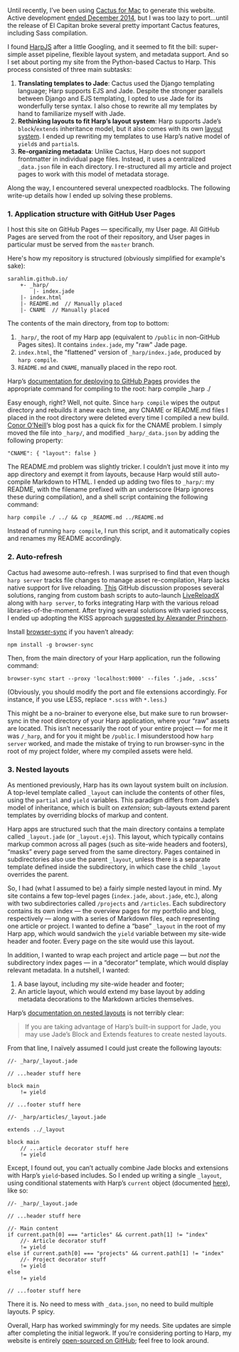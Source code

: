 Until recently, I’ve been using [Cactus for Mac](http://cactusformac.com/ "Cactus for Mac") to generate this website. Active development [ended December 2014](http://cactusformac.com/blog/posts/cactus-and-glueprint.html), but I was too lazy to port…until the release of El Capitan broke several pretty important Cactus features, including Sass compilation.

I found [HarpJS](http://harpjs.com) after a little Googling, and it seemed to fit the bill: super-simple asset pipeline, flexible layout system, and metadata support. And so I set about porting my site from the Python-based Cactus to Harp. This process consisted of three main subtasks:

1. **Translating templates to Jade**: Cactus used the Django templating language; Harp supports EJS and Jade. Despite the stronger parallels between Django and EJS templating, I opted to use Jade for its wonderfully terse syntax. I also chose to rewrite all my templates by hand to familiarize myself with Jade.
2. **Rethinking layouts to fit Harp’s layout system**: Harp supports Jade’s `block`/`extends` inheritance model, but it also comes with its own [layout system](http://harpjs.com/docs/development/layout). I ended up rewriting my templates to use Harp’s native model of `yield`s and `partial`s.
3. **Re-organizing metadata**: Unlike Cactus, Harp does not support frontmatter in individual page files. Instead, it uses a centralized `_data.json` file in each directory. I re-structured all my article and project pages to work with this model of metadata storage.

Along the way, I encountered several unexpected roadblocks. The following write-up details how I ended up solving these problems.

### 1. Application structure with GitHub User Pages
I host this site on GitHub Pages — specifically, my User page. All GitHub Pages are served from the root of their repository, and User pages in particular must be served from the `master` branch.

Here's how my repository is structured (obviously simplified for example's sake):
```
sarahlim.github.io/
    +- _harp/
        |- index.jade
    |- index.html
    |- README.md  // Manually placed
    |- CNAME  // Manually placed
```

The contents of the main directory, from top to bottom:
1. `_harp/`, the root of my Harp app (equivalent to `/public` in non-GitHub Pages sites). It contains `index.jade`, my "raw" Jade page.
2. `index.html`, the "flattened" version of `_harp/index.jade`, produced by `harp compile`.
3. `README.md` and `CNAME`, manually placed in the repo root.


Harp’s [documentation for deploying to GitHub Pages](http://harpjs.com/docs/deployment/github-pages) provides the appropriate command for compiling to the root:
    harp compile _harp ./

Easy enough, right? Well, not quite. Since `harp compile` wipes the output directory and rebuilds it anew each time, any CNAME or README.md files I placed in the root directory were deleted every time I compiled a new build.
[Conor O’Neill](http://conoroneill.net/the-nitty-gritty-of-moving-from-wordpress-to-harpjs/)’s blog post has a quick fix for the CNAME problem. I simply moved the file into `_harp/`, and modified `_harp/_data.json` by adding the following property:
```
"CNAME": { "layout": false }
```

The README.md problem was slightly tricker. I couldn’t just move it into my app directory and exempt it from layouts, because Harp would still auto-compile Markdown to HTML. I ended up adding two files to `_harp/`: my README, with the filename prefixed with an underscore (Harp ignores these during compilation), and a shell script containing the following command:
```
harp compile ./ ../ && cp _README.md ../README.md
```

Instead of running `harp compile`, I run this script, and it automatically copies and renames my README accordingly.

### 2. Auto-refresh
Cactus had awesome auto-refresh. I was surprised to find that even though `harp server` tracks file changes to manage asset re-compilation, Harp lacks native support for live reloading. [This](https://github.com/sintaxi/harp/issues/80) GitHub discussion proposes several solutions, ranging from custom bash scripts to auto-launch [LiveReloadX](http://nitoyon.github.io/livereloadx/) along with `harp server`, to forks integrating Harp with the various reload libraries-of-the-moment. After trying several solutions with varied success, I ended up adopting the KISS approach [suggested by Alexander Prinzhorn](https://github.com/sintaxi/harp/issues/80#issuecomment-58925661).

Install [browser-sync](https://www.browsersync.io/) if you haven’t already:
```
npm install -g browser-sync
```

Then, from the main directory of your Harp application, run the following command:
```
browser-sync start --proxy 'localhost:9000' --files ‘.jade, .scss’
```

(Obviously, you should modify the port and file extensions accordingly. For instance, if you use LESS, replace `*.scss` with `*.less`.)

This might be a no-brainer to everyone else, but make sure to run browser-sync in the root directory of your Harp application, where your “raw” assets are located. This isn’t necessarily the root of your entire project — for me it was `/_harp`, and for you it might be `/public`. I misunderstood how `harp server` worked, and made the mistake of trying to run browser-sync in the root of my project folder, where my compiled assets were held.

### 3. Nested layouts
As mentioned previously, Harp has its own layout system built on _inclusion_. A top-level template called `_layout` can include the contents of other files, using the `partial` and `yield` variables. This paradigm differs from Jade’s model of inheritance, which is built on _extension_; sub-layouts extend parent templates by overriding blocks of markup and content.

Harp apps are structured such that the main directory contains a template called `_layout.jade` (or `_layout.ejs`). This layout, which typically contains markup common across all pages (such as site-wide headers and footers), “masks” every page served from the same directory. Pages contained in subdirectories also use the parent `_layout`, unless there is a separate template defined inside the subdirectory, in which case the child `_layout` overrides the parent.

So, I had (what I assumed to be) a fairly simple nested layout in mind. My site contains a few top-level pages (`index.jade`, `about.jade`, etc.), along with two subdirectories called `/projects` and `/articles`. Each subdirectory contains its own index — the overview pages for my portfolio and blog, respectively — along with a series of Markdown files, each representing one article or project. I wanted to define a “base” `_layout` in the root of my Harp app, which would sandwich the `yield` variable between my site-wide header and footer. Every page on the site would use this layout.

In addition, I wanted to wrap each project and article page — but _not_ the subdirectory index pages — in a “decorator” template, which would display relevant metadata. In a nutshell, I wanted:
1. A base layout, including my site-wide header and footer;
2. An article layout, which would extend my base layout by adding metadata decorations to the Markdown articles themselves.

Harp’s [documentation on nested layouts](http://harpjs.com/docs/development/layout) is not terribly clear:
> If you are taking advantage of Harp’s built-in support for Jade, you may use Jade’s Block and Extends features to create nested layouts.

From that line, I naïvely assumed I could just create the following layouts:
```
//- _harp/_layout.jade

// ...header stuff here

block main
    != yield

// ...footer stuff here
```

```
//- _harp/articles/_layout.jade

extends ../_layout

block main
    // ...article decorator stuff here
    != yield
```

Except, I found out, you can’t actually combine Jade blocks and extensions with Harp’s `yield`-based includes. So I ended up writing a single `_layout`, using conditional statements with Harp’s `current` object (documented [here](http://harpjs.com/docs/development/current)), like so:
```
//- _harp/_layout.jade

// ...header stuff here

//- Main content
if current.path[0] === "articles" && current.path[1] != "index"
    //- Article decorator stuff
    != yield
else if current.path[0] === "projects" && current.path[1] != "index"
    //- Project decorator stuff
    != yield
else 
    != yield

// ...footer stuff here
```

There it is. No need to mess with `_data.json`, no need to build multiple layouts. P spicy.

Overall, Harp has worked swimmingly for my needs. Site updates are simple after completing the initial legwork. If you’re considering porting to Harp, my website is entirely [open-sourced on GitHub](https://github.com/sarahlim/sarahlim.github.io); feel free to look around.